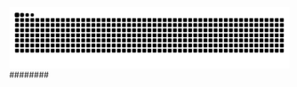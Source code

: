 <img src="https://raw.githubusercontent.com/AbuProgrammiy/AbuProgrammiy/output/snake.svg" alt="Snake animation" />
########

